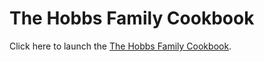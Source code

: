 # The Hobbs Family Cookbook

Click here to launch the [The Hobbs Family Cookbook](https://craigahobbs.github.io/hobbs-family-cookbook/#categories.0=Introduction).
